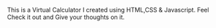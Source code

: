 This is a Virtual Calculator I created using HTML,CSS & Javascript. Feel Check it out and Give your thoughts on it. 

